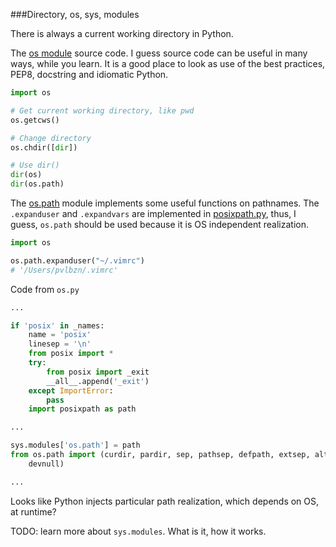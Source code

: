 ###Directory, os, sys, modules

There is always a current working directory in Python.

The [os module](https://github.com/python/cpython/blob/master/Lib/os.py) source code. I guess source code can be useful in many ways, while you learn. It is a good place to look as use of the best practices, PEP8, docstring and idiomatic Python.

```python
import os

# Get current working directory, like pwd
os.getcws()

# Change directory
os.chdir([dir])

# Use dir()
dir(os)
dir(os.path)
```

The [os.path](https://docs.python.org/3.1/library/os.path.html#module-os.path) module implements some useful functions on pathnames. The ```.expanduser``` and ```.expandvars``` are implemented in [posixpath.py](https://github.com/python/cpython/blob/1fe0fd9feb6a4472a9a1b186502eb9c0b2366326/Lib/posixpath.py), thus, I guess, ```os.path``` should be used because it is OS independent realization.

```python
import os

os.path.expanduser("~/.vimrc")
# '/Users/pvlbzn/.vimrc'
```

Code from ```os.py```

```python
...

if 'posix' in _names:
    name = 'posix'
    linesep = '\n'
    from posix import *
    try:
        from posix import _exit
        __all__.append('_exit')
    except ImportError:
        pass
    import posixpath as path

...

sys.modules['os.path'] = path
from os.path import (curdir, pardir, sep, pathsep, defpath, extsep, altsep,
    devnull)

...
```

Looks like Python injects particular path realization, which depends on OS, at runtime?

TODO: learn more about ```sys.modules```. What is it, how it works.



